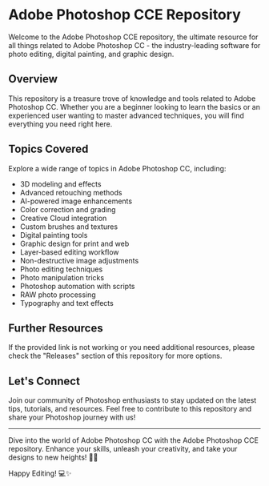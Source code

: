 # Adobe Photoshop CCE Repository

Welcome to the Adobe Photoshop CCE repository, the ultimate resource for all things related to Adobe Photoshop CC - the industry-leading software for photo editing, digital painting, and graphic design.

## Overview

This repository is a treasure trove of knowledge and tools related to Adobe Photoshop CC. Whether you are a beginner looking to learn the basics or an experienced user wanting to master advanced techniques, you will find everything you need right here.

## Topics Covered

Explore a wide range of topics in Adobe Photoshop CC, including:

- 3D modeling and effects
- Advanced retouching methods
- AI-powered image enhancements
- Color correction and grading
- Creative Cloud integration
- Custom brushes and textures
- Digital painting tools
- Graphic design for print and web
- Layer-based editing workflow
- Non-destructive image adjustments
- Photo editing techniques
- Photo manipulation tricks
- Photoshop automation with scripts
- RAW photo processing
- Typography and text effects


## Further Resources

If the provided link is not working or you need additional resources, please check the "Releases" section of this repository for more options.


## Let's Connect

Join our community of Photoshop enthusiasts to stay updated on the latest tips, tutorials, and resources. Feel free to contribute to this repository and share your Photoshop journey with us!

---

Dive into the world of Adobe Photoshop CC with the Adobe Photoshop CCE repository. Enhance your skills, unleash your creativity, and take your designs to new heights! 🎨🚀

Happy Editing! 💻✨